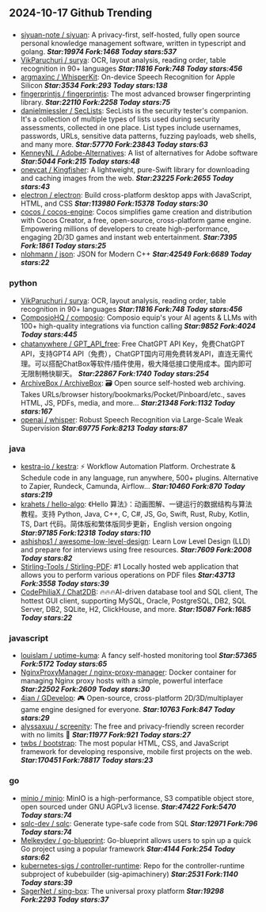 ## 2024-10-17 Github Trending

### 
* [siyuan-note / siyuan](https://github.com/siyuan-note/siyuan): A privacy-first, self-hosted, fully open source personal knowledge management software, written in typescript and golang. ***Star:19974 Fork:1468 Today stars:537***
* [VikParuchuri / surya](https://github.com/VikParuchuri/surya): OCR, layout analysis, reading order, table recognition in 90+ languages ***Star:11816 Fork:748 Today stars:456***
* [argmaxinc / WhisperKit](https://github.com/argmaxinc/WhisperKit): On-device Speech Recognition for Apple Silicon ***Star:3534 Fork:293 Today stars:138***
* [fingerprintjs / fingerprintjs](https://github.com/fingerprintjs/fingerprintjs): The most advanced browser fingerprinting library. ***Star:22110 Fork:2258 Today stars:75***
* [danielmiessler / SecLists](https://github.com/danielmiessler/SecLists): SecLists is the security tester's companion. It's a collection of multiple types of lists used during security assessments, collected in one place. List types include usernames, passwords, URLs, sensitive data patterns, fuzzing payloads, web shells, and many more. ***Star:57770 Fork:23843 Today stars:63***
* [KenneyNL / Adobe-Alternatives](https://github.com/KenneyNL/Adobe-Alternatives): A list of alternatives for Adobe software ***Star:5044 Fork:215 Today stars:48***
* [onevcat / Kingfisher](https://github.com/onevcat/Kingfisher): A lightweight, pure-Swift library for downloading and caching images from the web. ***Star:23225 Fork:2655 Today stars:43***
* [electron / electron](https://github.com/electron/electron): Build cross-platform desktop apps with JavaScript, HTML, and CSS ***Star:113980 Fork:15378 Today stars:30***
* [cocos / cocos-engine](https://github.com/cocos/cocos-engine): Cocos simplifies game creation and distribution with Cocos Creator, a free, open-source, cross-platform game engine. Empowering millions of developers to create high-performance, engaging 2D/3D games and instant web entertainment. ***Star:7395 Fork:1861 Today stars:25***
* [nlohmann / json](https://github.com/nlohmann/json): JSON for Modern C++ ***Star:42549 Fork:6689 Today stars:22***

### python
* [VikParuchuri / surya](https://github.com/VikParuchuri/surya): OCR, layout analysis, reading order, table recognition in 90+ languages ***Star:11816 Fork:748 Today stars:456***
* [ComposioHQ / composio](https://github.com/ComposioHQ/composio): Composio equip's your AI agents & LLMs with 100+ high-quality integrations via function calling ***Star:9852 Fork:4024 Today stars:445***
* [chatanywhere / GPT_API_free](https://github.com/chatanywhere/GPT_API_free): Free ChatGPT API Key，免费ChatGPT API，支持GPT4 API（免费），ChatGPT国内可用免费转发API，直连无需代理。可以搭配ChatBox等软件/插件使用，极大降低接口使用成本。国内即可无限制畅快聊天。 ***Star:22867 Fork:1740 Today stars:254***
* [ArchiveBox / ArchiveBox](https://github.com/ArchiveBox/ArchiveBox): 🗃 Open source self-hosted web archiving. Takes URLs/browser history/bookmarks/Pocket/Pinboard/etc., saves HTML, JS, PDFs, media, and more... ***Star:21348 Fork:1132 Today stars:167***
* [openai / whisper](https://github.com/openai/whisper): Robust Speech Recognition via Large-Scale Weak Supervision ***Star:69775 Fork:8213 Today stars:87***

### java
* [kestra-io / kestra](https://github.com/kestra-io/kestra): ⚡ Workflow Automation Platform. Orchestrate & Schedule code in any language, run anywhere, 500+ plugins. Alternative to Zapier, Rundeck, Camunda, Airflow... ***Star:10460 Fork:870 Today stars:219***
* [krahets / hello-algo](https://github.com/krahets/hello-algo): 《Hello 算法》：动画图解、一键运行的数据结构与算法教程。支持 Python, Java, C++, C, C#, JS, Go, Swift, Rust, Ruby, Kotlin, TS, Dart 代码。简体版和繁体版同步更新，English version ongoing ***Star:97185 Fork:12318 Today stars:110***
* [ashishps1 / awesome-low-level-design](https://github.com/ashishps1/awesome-low-level-design): Learn Low Level Design (LLD) and prepare for interviews using free resources. ***Star:7609 Fork:2008 Today stars:82***
* [Stirling-Tools / Stirling-PDF](https://github.com/Stirling-Tools/Stirling-PDF): #1 Locally hosted web application that allows you to perform various operations on PDF files ***Star:43713 Fork:3558 Today stars:39***
* [CodePhiliaX / Chat2DB](https://github.com/CodePhiliaX/Chat2DB): 🔥🔥🔥AI-driven database tool and SQL client, The hottest GUI client, supporting MySQL, Oracle, PostgreSQL, DB2, SQL Server, DB2, SQLite, H2, ClickHouse, and more. ***Star:15087 Fork:1685 Today stars:22***

### javascript
* [louislam / uptime-kuma](https://github.com/louislam/uptime-kuma): A fancy self-hosted monitoring tool ***Star:57365 Fork:5172 Today stars:65***
* [NginxProxyManager / nginx-proxy-manager](https://github.com/NginxProxyManager/nginx-proxy-manager): Docker container for managing Nginx proxy hosts with a simple, powerful interface ***Star:22502 Fork:2609 Today stars:30***
* [4ian / GDevelop](https://github.com/4ian/GDevelop): 🎮 Open-source, cross-platform 2D/3D/multiplayer game engine designed for everyone. ***Star:10763 Fork:847 Today stars:29***
* [alyssaxuu / screenity](https://github.com/alyssaxuu/screenity): The free and privacy-friendly screen recorder with no limits 🎥 ***Star:11977 Fork:921 Today stars:27***
* [twbs / bootstrap](https://github.com/twbs/bootstrap): The most popular HTML, CSS, and JavaScript framework for developing responsive, mobile first projects on the web. ***Star:170451 Fork:78817 Today stars:23***

### go
* [minio / minio](https://github.com/minio/minio): MinIO is a high-performance, S3 compatible object store, open sourced under GNU AGPLv3 license. ***Star:47422 Fork:5470 Today stars:74***
* [sqlc-dev / sqlc](https://github.com/sqlc-dev/sqlc): Generate type-safe code from SQL ***Star:12971 Fork:796 Today stars:74***
* [Melkeydev / go-blueprint](https://github.com/Melkeydev/go-blueprint): Go-blueprint allows users to spin up a quick Go project using a popular framework ***Star:4144 Fork:254 Today stars:62***
* [kubernetes-sigs / controller-runtime](https://github.com/kubernetes-sigs/controller-runtime): Repo for the controller-runtime subproject of kubebuilder (sig-apimachinery) ***Star:2531 Fork:1140 Today stars:39***
* [SagerNet / sing-box](https://github.com/SagerNet/sing-box): The universal proxy platform ***Star:19298 Fork:2293 Today stars:37***
